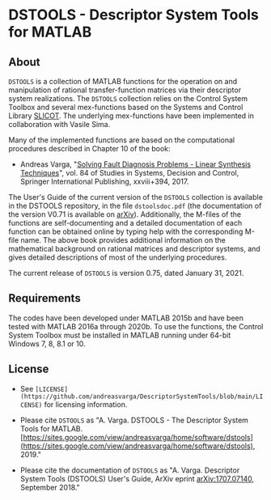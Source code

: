 # **DSTOOLS - Descriptor System Tools for MATLAB**  

## About 

`DSTOOLS` is a collection of MATLAB functions for the operation on and manipulation of rational transfer-function matrices via their
descriptor system realizations. The `DSTOOLS` collection relies on the
Control System Toolbox and several mex-functions based on the Systems and Control Library
[SLICOT](http://slicot.org/). The underlying mex-functions have been implemented in collaboration with Vasile Sima.

Many of the implemented functions are based on the computational procedures described in Chapter 10 of the book:

* Andreas Varga, "[Solving Fault Diagnosis Problems - Linear Synthesis Techniques](http://www.springer.com/us/book/9783319515588)", vol. 84 of Studies in Systems, Decision and Control, Springer International Publishing, xxviii+394, 2017.

The User's Guide of the current version of the `DSTOOLS` collection is available in the DSTOOLS repository, in the file `dstoolsdoc.pdf` (the documentation of the version V0.71 is available on [arXiv](https://arxiv.org/abs/1707.07140)).  Additionally, the M-files of the functions are self-documenting and a detailed documentation of each function can be obtained online by typing help with the corresponding M-file name.
The above book provides additional information on the mathematical background on rational matrices and descriptor systems,
and gives detailed descriptions of most of the underlying procedures.

The current release of `DSTOOLS` is version 0.75, dated January 31, 2021.

## Requirements

The codes have been developed under MATLAB 2015b and have been tested with MATLAB 2016a through 2020b. To use the functions, the Control System Toolbox must be installed in MATLAB running under 64-bit Windows 7, 8, 8.1 or 10.

## License

* See `[LICENSE](https://github.com/andreasvarga/DescriptorSystemTools/blob/main/LICENSE)` for licensing information.

* Please cite `DSTOOLS` as "A. Varga. DSTOOLS - The Descriptor System Tools for MATLAB.
[https://sites.google.com/view/andreasvarga/home/software/dstools](https://sites.google.com/view/andreasvarga/home/software/dstools), 2019."

* Please cite the documentation of `DSTOOLS` as "A. Varga. Descriptor System Tools (DSTOOLS) User's Guide, ArXiv eprint [arXiv:1707.07140](https://arxiv.org/abs/1707.07140), September 2018."
